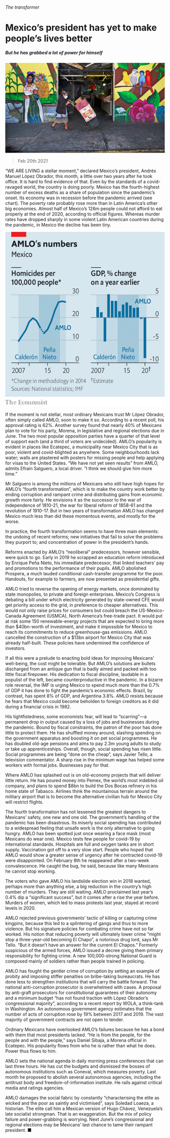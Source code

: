 ###### The transformer

# Mexico’s president has yet to make people’s lives better 

##### But he has grabbed a lot of power for himself 

![image](images/20210220_AMP001_1.jpg) 

> Feb 20th 2021 


“WE ARE LIVING a stellar moment,” declared Mexico’s president, Andrés Manuel López Obrador, this month, a little over two years after he took office. It is hard to find evidence of that. Even by the standards of a covid-ravaged world, the country is doing poorly. Mexico has the fourth-highest number of excess deaths as a share of population since the pandemic’s onset. Its economy was in recession before the pandemic arrived (see chart). The poverty rate probably rose more than in Latin America’s other big economies. Almost half of Mexico’s 126m people could not afford to eat properly at the end of 2020, according to official figures. Whereas murder rates have dropped sharply in some violent Latin American countries during the pandemic, in Mexico the decline has been tiny.

![image](images/20210220_AMC770_0.png) 



If the moment is not stellar, most ordinary Mexicans trust Mr López Obrador, often simply called AMLO, soon to make it so. According to a recent poll, his approval rating is 62%. Another survey found that nearly 40% of Mexicans plan to vote for his party, Morena, in legislative and regional elections due in June. The two most popular opposition parties have a quarter of that level of support each (and a third of voters are undecided). AMLO’s popularity is evident in places like Ecatepec, a municipality near Mexico City that is as poor, violent and covid-blighted as anywhere. Some neighbourhoods lack water; walls are plastered with posters for missing people and help applying for visas to the United States. “We have not yet seen results” from AMLO, admits Efrain Salguero, a local driver. “I think we should give him more time.”



Mr Salguero is among the millions of Mexicans who still have high hopes for AMLO’s “fourth transformation”, which is to make the country work better by ending corruption and rampant crime and distributing gains from economic growth more fairly. He envisions it as the successor to the war of independence of 1810-21, the war for liberal reform of 1858-61 and the revolution of 1910-17. But in two years of transformation AMLO has changed Mexico much less than did these momentous events, and mostly for the worse.


In practice, the fourth transformation seems to have three main elements: the undoing of recent reforms; new initiatives that fail to solve the problems they purport to; and concentration of power in the president’s hands.


Reforms enacted by AMLO’s “neoliberal” predecessors, however sensible, were quick to go. Early in 2019 he scrapped an education reform introduced by Enrique Peña Nieto, his immediate predecessor, that linked teachers’ pay and promotions to the performance of their pupils. AMLO abolished Prospera, a much lauded conditional cash-transfer programme for the poor. Handouts, for example to farmers, are now presented as presidential gifts.


AMLO tried to reverse the opening of energy markets, once dominated by state monopolies, to private and foreign enterprises. Mexico’s Congress is debating a bill under which electricity generated by state-owned CFE would get priority access to the grid, in preference to cheaper alternatives. This would not only raise prices for consumers but could breach the US-Mexico-Canada Agreement (USMCA), North America’s free-trade pact. It would put at risk some 150 renewable-energy projects that are expected to bring more than $40bn-worth of investment, and make it impossible for Mexico to reach its commitments to reduce greenhouse-gas emissions. AMLO cancelled the construction of a $13bn airport for Mexico City that was already half-built. These policies have undermined the confidence of investors.


If all this were a prelude to enacting bold ideas for improving Mexicans’ well-being, the cost might be tolerable. But AMLO’s solutions are bullets discharged from an antique gun that is badly aimed and packed with too little fiscal firepower. His dedication to fiscal discipline, laudable in a populist of the left, became counterproductive in the pandemic. In a bizarre role reversal, the IMF is urging Mexico to spend much more than the 0.7% of GDP it has done to fight the pandemic’s economic effects. Brazil, by contrast, has spent 8% of GDP, and Argentina 3.8%. AMLO resists because he fears that Mexico could become beholden to foreign creditors as it did during a financial crisis in 1982.


His tightfistedness, some economists fear, will lead to “scarring”—a permanent drop in output caused by a loss of jobs and businesses during the pandemic. Bound by fiscal constraints, the patron of the poor has done little to protect them. He has shuffled money around, slashing spending on the government apparatus and boosting it on pet social programmes. He has doubled old-age pensions and aims to pay 2.3m young adults to study or take up apprenticeships. Overall, though, social spending has risen little. Social programmes are being “done on the cheap”, says Javier Tello, a television commentator. A sharp rise in the minimum wage has helped some workers with formal jobs. Businesses pay for that.


Where AMLO has splashed out is on old-economy projects that will deliver little return. He has poured money into Pemex, the world’s most indebted oil company, and plans to spend $8bn to build the Dos Bocas refinery in his home state of Tabasco. Airlines think the mountainous terrain around the military airport that is to become the alternative civilian hub for Mexico City will restrict flights.


The fourth transformation has not lessened the greatest dangers to Mexicans’ safety, one new and one old. The government’s handling of the pandemic has been disastrous. Its miserly social spending has contributed to a widespread feeling that unsafe work is the only alternative to going hungry. AMLO has been spotted just once wearing a face mask (most Mexicans do wear one). Mexico tests few people for covid-19 by international standards. Hospitals are full and oxygen tanks are in short supply. Vaccination got off to a very slow start. People who hoped that AMLO would show a greater sense of urgency after he contracted covid-19 were disappointed. On February 8th he reappeared after a two-week convalescence. He caught the bug, he said, because like many Mexicans he cannot stop working.


The voters who gave AMLO his landslide election win in 2018 wanted, perhaps more than anything else, a big reduction in the country’s high number of murders. They are still waiting. AMLO proclaimed last year’s 0.4% dip a “significant success”, but it comes after a rise the year before. Murders of women, which led to mass protests last year, stayed at record levels in 2020.


AMLO rejected previous governments’ tactic of killing or capturing crime kingpins, because this led to a splintering of gangs and thus to more violence. But his signature policies for combating crime have not so far worked. His notion that reducing poverty will ultimately lower crime “might stop a three-year-old becoming El Chapo”, a notorious drug lord, says Mr Tello. “But it doesn’t have an answer for the current El Chapos.” Formerly suspicious of the armed forces, AMLO issued a decree giving them primary responsibility for fighting crime. A new 100,000-strong National Guard is composed mainly of soldiers rather than people trained in policing.


AMLO has fought the gentler crime of corruption by setting an example of probity and imposing stiffer penalties on bribe-taking bureaucrats. He has done less to strengthen institutions that will carry the battle forward. The national anti-corruption prosecutor is overwhelmed with cases. A proposal by anti-graft prosecutors for constitutional guarantees of their autonomy and a minimum budget “has not found traction with López Obrador’s congressional majority”, according to a recent report by WOLA, a think-tank in Washington. An autonomous government agency estimates that the number of acts of corruption rose by 19% between 2017 and 2019. The vast majority of government contracts are not open to tender.


Ordinary Mexicans have overlooked AMLO’s failures because he has a bond with them that most presidents lacked. “He is from the people, for the people and with the people,” says Daniel Sibaja, a Morena official in Ecatepec. His popularity flows from who he is rather than what he does. Power thus flows to him.


AMLO sets the national agenda in daily morning press conferences that can last three hours. He has cut the budgets and dismissed the bosses of autonomous institutions such as Coneval, which measures poverty. Last month he proposed to abolish several autonomous agencies, including the antitrust body and freedom-of-information institute. He rails against critical media and ratings agencies.


AMLO damages the social fabric by constantly “characterising the elite as wicked and the poor as saintly and victimised”, says Soledad Loaeza, a historian. The elite call him a Mexican version of Hugo Chávez, Venezuela’s late socialist strongman. That is an exaggeration. But the mix of policy failure and power-grabbing is worrying. Next June’s congressional and regional elections may be Mexicans’ last chance to tame their rampant president. ■

